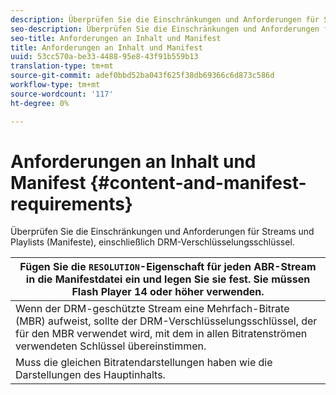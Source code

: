 ```yaml
---
description: Überprüfen Sie die Einschränkungen und Anforderungen für Streams und Playlists (Manifeste), einschließlich DRM-Verschlüsselungsschlüssel.
seo-description: Überprüfen Sie die Einschränkungen und Anforderungen für Streams und Playlists (Manifeste), einschließlich DRM-Verschlüsselungsschlüssel.
seo-title: Anforderungen an Inhalt und Manifest
title: Anforderungen an Inhalt und Manifest
uuid: 53cc570a-be33-4488-95e8-43f91b559b13
translation-type: tm+mt
source-git-commit: adef0bbd52ba043f625f38db69366c6d873c586d
workflow-type: tm+mt
source-wordcount: '117'
ht-degree: 0%

---
```



# Anforderungen an Inhalt und Manifest {#content-and-manifest-requirements}

Überprüfen Sie die Einschränkungen und Anforderungen für Streams und Playlists (Manifeste), einschließlich DRM-Verschlüsselungsschlüssel.

| Fügen Sie die `RESOLUTION`-Eigenschaft für jeden ABR-Stream in die Manifestdatei ein und legen Sie sie fest. Sie müssen Flash Player 14 oder höher verwenden. |
|---|
| Wenn der DRM-geschützte Stream eine Mehrfach-Bitrate (MBR) aufweist, sollte der DRM-Verschlüsselungsschlüssel, der für den MBR verwendet wird, mit dem in allen Bitratenströmen verwendeten Schlüssel übereinstimmen. |
| Muss die gleichen Bitratendarstellungen haben wie die Darstellungen des Hauptinhalts. |